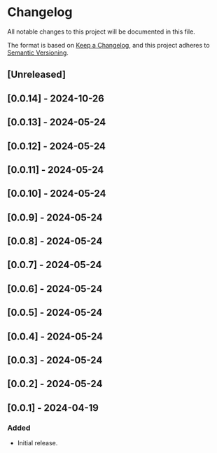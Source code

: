 # Changelog

All notable changes to this project will be documented in this file.

The format is based on [Keep a Changelog](https://keepachangelog.com/en/1.0.0/),
and this project adheres to [Semantic Versioning](https://semver.org/spec/v2.0.0.html).

## [Unreleased]

## [0.0.14] - 2024-10-26

## [0.0.13] - 2024-05-24

## [0.0.12] - 2024-05-24

## [0.0.11] - 2024-05-24

## [0.0.10] - 2024-05-24

## [0.0.9] - 2024-05-24

## [0.0.8] - 2024-05-24

## [0.0.7] - 2024-05-24

## [0.0.6] - 2024-05-24

## [0.0.5] - 2024-05-24

## [0.0.4] - 2024-05-24

## [0.0.3] - 2024-05-24

## [0.0.2] - 2024-05-24

## [0.0.1] - 2024-04-19

### Added

- Initial release.
